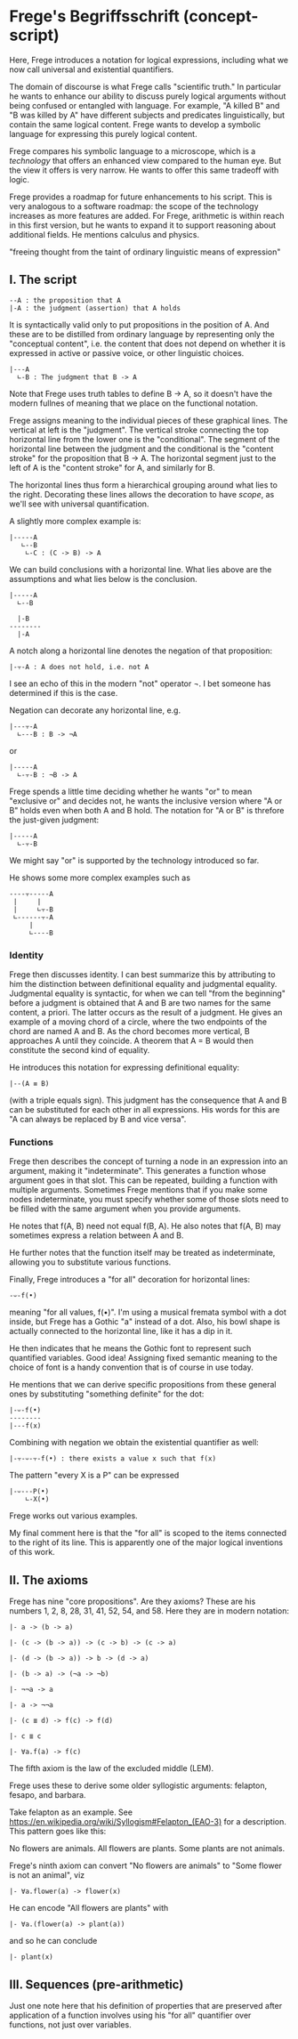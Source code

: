 # Frege's Begriffsschrift (concept-script)

Here, Frege introduces a notation for logical expressions, including what we now call universal and existential quantifiers.

The domain of discourse is what Frege calls "scientific truth." In particular he wants to enhance our ability to discuss purely logical arguments without being confused or entangled with language. For example, "A killed B" and "B was killed by A" have different subjects and predicates linguistically, but contain the same logical content. Frege wants to develop a symbolic language for expressing this purely logical content.

Frege compares his symbolic language to a microscope, which is a _technology_ that offers an enhanced view compared to the human eye. But the view it offers is very narrow. He wants to offer this same tradeoff with logic.

Frege provides a roadmap for future enhancements to his script. This is very analogous to a software roadmap: the scope of the technology increases as more features are added. For Frege, arithmetic is within reach in this first version, but he wants to expand it to support reasoning about additional fields. He mentions calculus and physics.

"freeing thought from the taint of ordinary linguistic means of expression"

## I. The script

    --A : the proposition that A
    |-A : the judgment (assertion) that A holds

It is syntactically valid only to put propositions in the position of A. And these are to be distilled from ordinary language by representing only the "conceptual content", i.e. the content that does not depend on whether it is expressed in active or passive voice, or other linguistic choices.

    |---A
      ∟-B : The judgment that B -> A

Note that Frege uses truth tables to define B -> A, so it doesn't have the modern fullnes of meaning that we place on the functional notation.

Frege assigns meaning to the individual pieces of these graphical lines. The vertical at left is the "judgment". The vertical stroke connecting the top horizontal line from the lower one is the "conditional". The segment of the horizontal line between the judgment and the conditional is the "content stroke" for the proposition that B -> A. The horizontal segment just to the left of A is the "content stroke" for A, and similarly for B.

The horizontal lines thus form a hierarchical grouping around what lies to the right. Decorating these lines allows the decoration to have _scope_, as we'll see with universal quantification.

A slightly more complex example is:

    |-----A
       ∟--B
        ∟-C : (C -> B) -> A

We can build conclusions with a horizontal line. What lies above are the assumptions and what lies below is the conclusion.

    |-----A
      ∟--B
    
      |-B
    --------
      |-A

A notch along a horizontal line denotes the negation of that proposition:

    |-⫟-A : A does not hold, i.e. not A

I see an echo of this in the modern "not" operator ¬. I bet someone has determined if this is the case.

Negation can decorate any horizontal line, e.g.


    |---⫟-A
      ∟---B : B -> ¬A

or

    |-----A
      ∟-⫟-B : ¬B -> A

Frege spends a little time deciding whether he wants "or" to mean "exclusive or" and decides not, he wants the inclusive version where "A or B" holds even when both A and B hold. The notation for "A or B" is threfore the just-given judgment:

    |-----A
      ∟-⫟-B

We might say "or" is supported by the technology introduced so far.

He shows some more complex examples such as

    ----⫟-----A
     |     |
     |     ∟⫟-B
     ∟------⫟-A
         |
         ∟----B

### Identity

Frege then discusses identity. I can best summarize this by attributing to him the distinction between definitional equality and judgmental equality. Judgmental equality is syntactic, for when we can tell "from the beginning" before a judgment is obtained that A and B are two names for the same content, a priori. The latter occurs as the result of a judgment. He gives an example of a moving chord of a circle, where the two endpoints of the chord are named A and B. As the chord becomes more vertical, B approaches A until they coincide. A theorem that A = B would then constitute the second kind of equality. 

He introduces this notation for expressing definitional equality:

    |--(A ≡ B)

(with a triple equals sign). This judgment has the consequence that A and B can be substituted for each other in all expressions. His words for this are "A can always be replaced by B and vice versa".

### Functions

Frege then describes the concept of turning a node in an expression into an argument, making it "indeterminate". This generates a function whose argument goes in that slot. This can be repeated, building a function with multiple arguments. Sometimes Frege mentions that if you make some nodes indeterminate, you must specify whether some of those slots need to be filled with the same argument when you provide arguments.

He notes that f(A, B) need not equal f(B, A). He also notes that f(A, B) may sometimes express a relation between A and B.

He further notes that the function itself may be treated as indeterminate, allowing you to substitute various functions.

Finally, Frege introduces a "for all" decoration for horizontal lines:

    -𝄑-f(•)

meaning "for all values, f(•)". I'm using a musical fremata symbol with a dot inside, but Frege has a Gothic "a" instead of a dot. Also, his bowl shape is actually connected to the horizontal line, like it has a dip in it.

He then indicates that he means the Gothic font to represent such quantified variables. Good idea! Assigning fixed semantic meaning to the choice of font is a handy convention that is of course in use today.

He mentions that we can derive specific propositions from these general ones by substituting "something definite" for the dot:

    |-𝄑-f(•)
    --------
    |---f(x)

Combining with negation we obtain the existential quantifier as well:

    |-⫟-𝄑-⫟-f(•) : there exists a value x such that f(x)

The pattern "every X is a P" can be expressed

    |-𝄑---P(•)
        ∟-X(•)

Frege works out various examples.

My final comment here is that the "for all" is scoped to the items connected to the right of its line. This is apparently one of the major logical inventions of this work.

## II. The axioms

Frege has nine "core propositions". Are they axioms? These are his numbers 1, 2, 8, 28, 31, 41, 52, 54, and 58. Here they are in modern notation:

    |- a -> (b -> a)

    |- (c -> (b -> a)) -> (c -> b) -> (c -> a)

    |- (d -> (b -> a)) -> b -> (d -> a)

    |- (b -> a) -> (¬a -> ¬b)

    |- ¬¬a -> a

    |- a -> ¬¬a

    |- (c ≣ d) -> f(c) -> f(d)

    |- c ≣ c

    |- ∀a.f(a) -> f(c)

The fifth axiom is the law of the excluded middle (LEM). 

Frege uses these to derive some older syllogistic arguments: felapton, fesapo, and barbara.

Take felapton as an example. See https://en.wikipedia.org/wiki/Syllogism#Felapton_(EAO-3) for a description. This pattern goes like this:

  No flowers are animals.
  All flowers are plants.
  Some plants are not animals.

Frege's ninth axiom can convert "No flowers are animals" to "Some flower is not an animal", viz

    |- ∀a.flower(a) -> flower(x)

He can encode "All flowers are plants" with 

    |- ∀a.(flower(a) -> plant(a))

and so he can conclude

    |- plant(x)


## III. Sequences (pre-arithmetic)

Just one note here that his definition of properties that are preserved after application of a function involves using his "for all" quantifier over functions, not just over variables.
